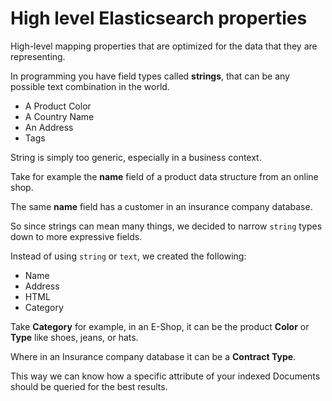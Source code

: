 # High level Elasticsearch properties

High-level mapping properties that are optimized for the data that they are representing.

In programming you have field types called **strings**, that can be any possible text combination in the world.
* A Product Color
* A Country Name
* An Address
* Tags

String is simply too generic, especially in a business context.

Take for example the **name** field of a product data structure from an online shop.

The same **name** field has a customer in an insurance company database.

So since strings can mean many things, we decided to narrow `string` types down to more expressive fields.

Instead of using `string`  or `text`, we created the following:
* Name
* Address
* HTML
* Category

Take **Category** for example, in an E-Shop, it can be the product **Color** or **Type** like shoes, jeans, or hats.

Where in an Insurance company database it can be a **Contract Type**.

This way we can know how a specific attribute of your indexed Documents should be queried for the best results.

